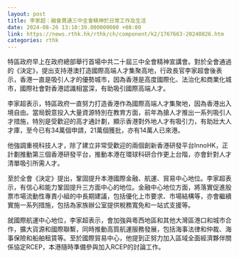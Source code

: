 ```yaml
---
layout: post
title: 李家超：融會貫通三中全會精神於日常工作及生活
date: 2024-08-26 13:10:39.000000000 +08:00
link: https://news.rthk.hk/rthk/ch/component/k2/1767663-20240826.htm
categories: rthk
---
```


特區政府早上在政府總部舉行首場中共二十屆三中全會精神宣講會。對於全會通過的《決定》，提出支持港澳打造國際高端人才集聚高地，行政長官李家超會後表示，香港一直是吸引人才的優勢城市，因為香港是高度國際化、法治化和商業化城市，國際社會對香港認識相當深，有助吸引國際高端人才。

李家超表示，特區政府一直努力打造香港作為國際高端人才集聚地，因為香港出入境自由。當局銳意投入大量資源特別在教育方面，前年為搶人才推出一系列吸引人才措施，特別是受歡迎的高才通計劃，顯示香港對外地人才有吸引力，有助壯大人才庫，至今已有34萬個申請，21萬個獲批，亦有14萬人已來港。

他強調重視科技人才，除了建立非常受歡迎的兩個創新香港研發平台InnoHK，正計劃推動第三個香港研發平台，推動本港在環球科研合作更上台階，亦會針對人才清單吸引所需人才。

至於全會《決定》提出，鞏固提升本港國際金融、航運、貿易中心地位。李家超表示，有信心和能力鞏固提升三方面中心的地位。金融中心地位方面，將落實促進股票市場流動性專責小組的中長期建議，包括優化上市要求、市場結構等，亦會繼續實施一系列措施，包括為家族辦公室提供稅務寬免和一站式支援等。

就國際航運中心地位，李家超表示，會加強與粵西地區和其他大灣區港口和城市合作，擴大貨源和國際聯繫，同時推動高質航運服務發展，包括海事法律和仲裁、海事保險和船舶租賃等。至於國際貿易中心，他提到正努力加入區域全面經濟夥伴關係協定RCEP，本港隨時準備參與加入RCEP的討論工作。
